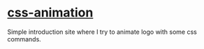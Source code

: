 

# [css-animation](https://fejes6.github.io/css-animation/index.html)

Simple introduction site where I try to animate logo with some css commands.

